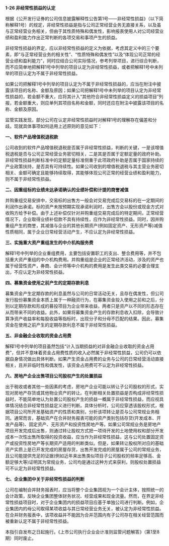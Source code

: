 **1-26 非经常性损益的认定**

根据《公开发行证券的公司信息披露解释性公告第1号——非经常性损益》（以下简称解释1号）的规定，非经常性损益是指与公司正常经营业务无直接关系，以及虽与正常经营业务相关，但由于其性质特殊和偶发性，影响报表使用人对公司经营业绩和盈利能力作出正常判断的各项交易和事项产生的损益。

非经常性损益的界定，应以非经常性损益的定义为依据，考虑其定义中的三个要素，即“与正常经营业务的相关性”、“性质特殊和偶发性”以及“体现公司正常的经营业绩和盈利能力”，同时应结合公司实际情况，参考列举项目，进行综合判断，而不应简单地把解释1号中列举的项目认定为非经常性损益，或者把解释1号中未列举的项目认定为不属于非经常性损益。

如果公司把解释1号中列举的项目认定为不属于非经常性损益的，应当在附注中披露该项目的名称、金额及原因；如果公司把解释1号中未列举的项目认定为非经常性损益的，若金额不重大，应将其计入“其他符合非经常性损益定义的损益项目”列报，若金额重大，则应单列其项目名称和金额，同时还应在附注中披露该项目的名称、金额及原因。

监管实践发现，部分公司在认定非经常性损益时对解释1号的理解存在偏差和分歧。现就具体事项如何适用上述原则的意见如下：

**一、软件产品增值税退税款**

公司收到的软件产品增值税退税是否属于非经常性损益，判断的关键，一是该增值税退税是否与公司正常经营业务密切相关，二是其是否属于定额定量的政府补助。非经常性损益判断标准中的定额定量标准侧重于此项政府补助是否属于国家持续的产业政策扶持，是否具有可持续性。如果公司收到的增值税退税与其主营业务密切相关、金额可确定且能够持续取得，其能够体现公司正常的经营业绩和盈利能力，则不属于非经常性损益。

**二、因重组标的业绩未达承诺确认的业绩补偿和计提的商誉减值**

并购重组交易安排中，交易标的出售方一般会对交易完成后交易标的在一定期间的利润作出承诺。标的资产未按预期实现承诺利润时，出售方会以股份或现金方式对收购方给予补偿。由于上述补偿仅针对并购重组交易完成后的特定期间，正常经营情况下，企业取得业绩补偿款不具有持续性，应作为非经常性损益。同时，因并购重组产生的商誉，其减值与企业的其他长期资产(例如固定资产、无形资产等)减值性质相同，属于企业日常经营活动产生，不应认定为非经常性损益。

**三、实施重大资产重组发生的中介机构服务费**

解释1号中列举的企业重组费用，主要包括安置职工的支出、整合费用等，并不包括重大资产重组的中介机构费用。并购重组是企业的正常经济活动，涉及的资产也属于经营性资产，券商、会计师等中介机构的费用是发生此类交易的必要合理支出，不应认定为非经常性损益。

**四、募集资金使用之前产生的定期存款利息**

募集资金产生定期存款的利息虽然与公司的日常活动无关，且存在偶发性，但公司发行股份募集资金本质上属于一种融资行为，在募集资金投入使用之前和之后，分别以定期存款和形成的募投项目为企业带来收益，两者只是资产以不同的形态存在从而带来不同的收益。此外，如果将募集资金产生的存款利息收入扣除，会导致计算净资产收益率和每股收益等指标时，出现分子和分母不匹配的结果。因此，募集资金在使用之前产生的定期存款利息不属于非经常性损益。

**五、非金融企业收取的资金占用费**

解释1号中列举的项目虽然包括“计入当期损益的对非金融企业收取的资金占用费”，但并不意味着资金占用费性质的收入必然属于非经常性损益，公司仍可以依据自身情况做出具体判断。如果产生资金占用费的业务与公司的日常经营活动直接相关，且并非临时性和偶发性，该资金占用费可不认定为非经常性损益。

**六、房地产企业出售项目公司股权产生的处置损益**

出于税收或者其他一些因素的考虑，房地产企业可能以转让子公司股权的形式，实现对房地产存货或其他物业资产的转让。在判断相关处置损益是否构成非经常性损益时，不能简单地认为处置公司股权产生的损益一概属于非经常性损益，而应视具体情况结合非经常性损益定义进行判断。具体分析时，公司应穿透该股权形式，根据项目公司所开发基础资产的性质和类别，分析该项转让是否与公司常规业务相同。通常而言，基础资产在合并财务报表可能的资产类别包括存货(开发成本、开发产品等)、固定资产、无形资产和投资性房地产等。如果公司常规业务是房地产项目开发完成后出售，则通过转让股权方式把一项待开发的土地使用权和部分开发成本一次性出售所取得的投资收益，应当作为非经常性损益，这与公司处置固定资产或投资性房地产等长期资产适用的判断类似。但是，如果转让股权所对应的基础资产实质上是已开发完成的房屋存货，出售开发完成的房屋属于公司的常规业务，且公司能提供充足的证据(例如近年来出售类似项目子公司股权的频率足够高、金额足够大等)证明其为常规业务，公司均是通过这种方式来获利，则股权处置损益可不认定为非经常性损益。

**七、企业集团中关于非经常性损益的判断**

公司在编制合并财务报表时，应当将整个企业集团视为一个会计主体，按照统一的会计政策，反映企业集团整体财务状况、经营成果和现金流量。然而，在界定非经常性损益项目时，对于企业集团内的损益项目应基于单独公司进行判断。例如，企业集团内的母公司取得某项收益与其日常经营业务无关，被认定为非经常性损益。在合并财务报表中，该项收益并不能因为合并范围内有子公司存在相关经营范围而被重新认定不属于非经常性损益。

本指引自发布之日起施行。《上市公司执行企业会计准则监管问题解答》（第1至8期）同时废止。